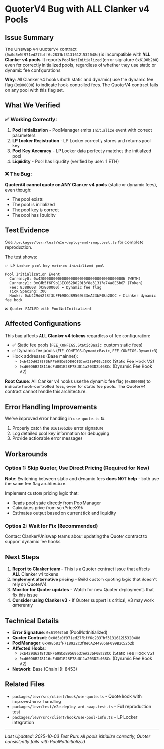 # QuoterV4 Bug with ALL Clanker v4 Pools

## Issue Summary

The Uniswap v4 QuoterV4 contract (`0x0d5e0f971ed27fbff6c2837bf31316121532048d`) is incompatible with **ALL Clanker v4 pools**. It reports `PoolNotInitialized` (error signature `0x6190b2b0`) even for correctly initialized pools, regardless of whether they use static or dynamic fee configurations.

**Why**: All Clanker v4 hooks (both static and dynamic) use the dynamic fee flag (`0x800000`) to indicate hook-controlled fees. The QuoterV4 contract fails on any pool with this flag set.

## What We Verified

### ✅ Working Correctly:

1. **Pool Initialization** - PoolManager emits `Initialize` event with correct parameters
2. **LP Locker Registration** - LP Locker correctly stores and returns pool key
3. **Pool Key Accuracy** - LP Locker data perfectly matches the initialized pool
4. **Liquidity** - Pool has liquidity (verified by user: 1 ETH)

### ❌ The Bug:

**QuoterV4 cannot quote on ANY Clanker v4 pools** (static or dynamic fees), even though:

- The pool exists
- The pool is initialized
- The pool key is correct
- The pool has liquidity

## Test Evidence

See `/packages/levr/test/e2e-deploy-and-swap.test.ts` for complete reproduction.

The test shows:

```
✅ LP Locker pool key matches initialized pool

Pool Initialization Event:
  Currency0: 0x4200000000000000000000000000000000000006 (WETH)
  Currency1: 0xCdb5f6F9b13EC062D02013f8e31317a74a8E6b07 (Token)
  Fee: 8388608 (0x800000) ← Dynamic fee flag
  Tick Spacing: 200
  Hooks: 0xb429d62f8f3bFFb98CdB9569533eA23bF0Ba28CC ← Clanker dynamic fee hook

❌ Quoter FAILED with PoolNotInitialized
```

## Affected Configurations

This bug affects **ALL Clanker v4 tokens** regardless of fee configuration:

- ✅ Static fee pools (`FEE_CONFIGS.StaticBasic`, custom static fees)
- ✅ Dynamic fee pools (`FEE_CONFIGS.DynamicBasic`, `FEE_CONFIGS.Dynamic3`)
- Hook addresses (Base mainnet):
  - `0xb429d62f8f3bFFb98CdB9569533eA23bF0Ba28CC` (Static Fee Hook V2)
  - `0xd60D6B218116cFd801E28F78d011a203D2b068Cc` (Dynamic Fee Hook V2)

**Root Cause**: All Clanker v4 hooks use the dynamic fee flag (`0x800000`) to indicate hook-controlled fees, even for static fee pools. The QuoterV4 contract cannot handle this architecture.

## Error Handling Improvements

We've improved error handling in `use-quote.ts` to:

1. Properly catch the `0x6190b2b0` error signature
2. Log detailed pool key information for debugging
3. Provide actionable error messages

## Workarounds

### Option 1: Skip Quoter, Use Direct Pricing (Required for Now)

**Note**: Switching between static and dynamic fees **does NOT help** - both use the same fee flag architecture.

Implement custom pricing logic that:

- Reads pool state directly from PoolManager
- Calculates price from sqrtPriceX96
- Estimates output based on current tick and liquidity

### Option 2: Wait for Fix (Recommended)

Contact Clanker/Uniswap teams about updating the Quoter contract to support dynamic fee hooks.

## Next Steps

1. **Report to Clanker team** - This is a Quoter contract issue that affects **ALL** Clanker v4 tokens
2. **Implement alternative pricing** - Build custom quoting logic that doesn't rely on QuoterV4
3. **Monitor for Quoter updates** - Watch for new Quoter deployments that fix this issue
4. **Consider using Clanker v3** - If Quoter support is critical, v3 may work differently

## Technical Details

- **Error Signature**: `0x6190b2b0` (PoolNotInitialized)
- **Quoter Contract**: `0x0d5e0f971ed27fbff6c2837bf31316121532048d`
- **PoolManager**: `0x498581fF718922c3f8e6A244956aF099B2652b2b`
- **Affected Hooks**:
  - `0xb429d62f8f3bFFb98CdB9569533eA23bF0Ba28CC` (Static Fee Hook V2)
  - `0xd60D6B218116cFd801E28F78d011a203D2b068Cc` (Dynamic Fee Hook V2)
- **Network**: Base (Chain ID: 8453)

## Related Files

- `packages/levr/src/client/hook/use-quote.ts` - Quote hook with improved error handling
- `packages/levr/test/e2e-deploy-and-swap.test.ts` - Full reproduction test
- `packages/levr/src/client/hook/use-pool-info.ts` - LP Locker integration

---

_Last Updated: 2025-10-03_
_Test Run: All pools initialize correctly, Quoter consistently fails with PoolNotInitialized_
